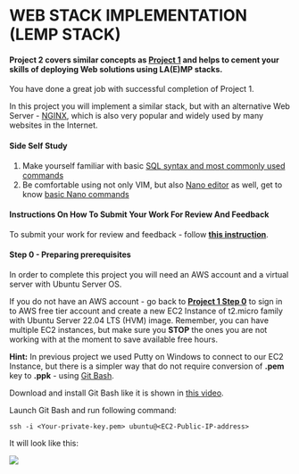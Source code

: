 WEB STACK IMPLEMENTATION (LEMP STACK)
=====================================


#### Project 2 covers similar concepts as [Project 1](https://starter-pbl.darey.io/en/latest/project1.html) and helps to cement your skills of deploying Web solutions using LA(E)MP stacks. 

You have done a great job with successful completion of Project 1. 

In this project you will implement a similar stack, but with an alternative Web Server - [NGINX](https://nginx.org/en/), which is also very popular and widely used by many websites in the Internet.

#### Side Self Study

1. Make yourself familiar with basic [SQL syntax and most commonly used commands](https://www.w3schools.com/sql/sql_syntax.asp)
2. Be comfortable using not only VIM, but also [Nano editor](https://www.nano-editor.org) as well, get to know [basic Nano commands](http://www.linuxandubuntu.com/home/nano-cli-text-editor-for-everyone-basic-tutorials)

#### Instructions On How To Submit Your Work For Review And Feedback

To submit your work for review and feedback - follow [**this instruction**](https://starter-pbl.darey.io/en/latest/submission.html).

#### Step 0 - Preparing prerequisites

In order to complete this project you will need an AWS account and a virtual server with Ubuntu Server OS.

If you do not have an AWS account - go back to **[Project 1 Step 0](https://starter-pbl.darey.io/en/latest/project1.html)** to sign in to AWS free tier account and create a new EC2 Instance of t2.micro family with Ubuntu Server 22.04 LTS (HVM) image. Remember, you can have multiple EC2 instances, but make sure you **STOP** the ones you are not working with at the moment to save available free hours.

**Hint:** In previous project we used Putty on Windows to connect to our EC2 Instance, but there is a simpler way that do not require conversion of **.pem** key to **.ppk** - using [Git Bash](https://git-scm.com/downloads). 

Download and install Git Bash like it is shown in [this video](https://youtu.be/qdwWe9COT9k).

Launch Git Bash and run following command:

```
ssh -i <Your-private-key.pem> ubuntu@<EC2-Public-IP-address>
```

It will look like this:

![](https://dareyio-nonprod-pbl-projects.s3.eu-west-2.amazonaws.com/project2/gitbash_EC2.png)















